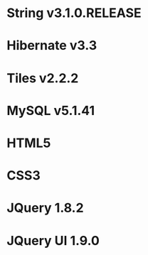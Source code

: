 # String v3.1.0.RELEASE
# Hibernate v3.3
# Tiles v2.2.2
# MySQL v5.1.41
# HTML5 
# CSS3
# JQuery 1.8.2
# JQuery UI 1.9.0